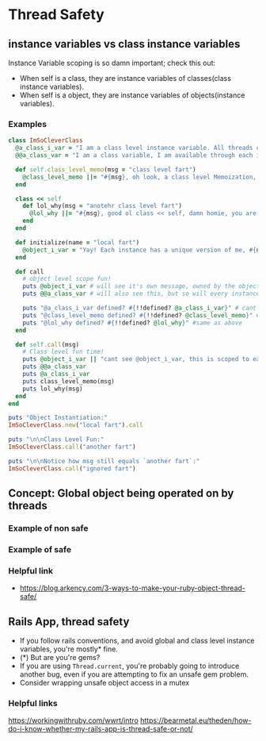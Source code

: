 # Thread Safety

## instance variables vs class instance variables
Instance Variable scoping is so damn important; check this out:
* When self is a class, they are instance variables of classes(class instance variables). 
* When self is a object, they are instance variables of objects(instance variables).
### Examples
```ruby
class ImSoCleverClass
  @a_class_i_var = "I am a class level instance variable. All threads can see me."
  @@a_class_var = "I am a class variable, I am available through each instance of the object but shared/same between all instantiated objects. - yes, this includes threads"

  def self.class_level_memo(msg = "class level fart")
    @class_level_memo ||= "#{msg}, oh look, a class level Memoization, this is the same as the class instance variable and is of course, shared across threads"
  end

  class << self
    def lol_why(msg = "anotehr class level fart")
      @lol_why ||= "#{msg}, good ol class << self, damn homie, you are one clever rubyist! (class level instanve variable. same as all the above)"
    end
  end

  def initialize(name = "local fart")
    @object_i_var = "Yay! Each instance has a unique version of me, #{name}! Thread safe!  (unless of course you are passing me around to each thread manually, then we will have to set some ground rules!)"
  end

  def call
    # object level scope fun!
    puts @object_i_var # will see it's own message, owned by the object!
    puts @@a_class_var # will also see this, but so will every instance of this object, and it will be the same!

    puts "@a_class_i_var defined? #{!!defined? @a_class_i_var}" # cant see this one!!! Get to this by accessing the class itself. Example: self.class.a_class_i_var
    puts "@class_level_memo defined? #{!!defined? @class_level_memo}" # cant see, assigned to the class, not the object
    puts "@lol_why defined? #{!!defined? @lol_why}" #same as above
  end

  def self.call(msg)
    # Class level fun time!
    puts @object_i_var || "cant see @object_i_var, this is scoped to each individual object instance"
    puts @@a_class_var
    puts @a_class_i_var
    puts class_level_memo(msg)
    puts lol_why(msg)
  end
end

puts "Object Instantiation:"
ImSoCleverClass.new("local fart").call

puts "\n\nClass Level Fun:"
ImSoCleverClass.call("another fart")

puts "\n\nNotice how msg still equals `another fart`:"
ImSoCleverClass.call("ignored fart")

```

## Concept: Global object being operated on by threads

### Example of non safe
### Example of safe
### Helpful link
* https://blog.arkency.com/3-ways-to-make-your-ruby-object-thread-safe/

## Rails App, thread safety
* If you follow rails conventions, and avoid global and class level instance variables, you're mostly* fine.
 * (*) But are you're gems?
* If you are using `Thread.current`, you're probably going to introduce another bug, even if you are attempting to fix an unsafe gem problem.
* Consider wrapping unsafe object access in a mutex

### Helpful links
https://workingwithruby.com/wwrt/intro
https://bearmetal.eu/theden/how-do-i-know-whether-my-rails-app-is-thread-safe-or-not/

